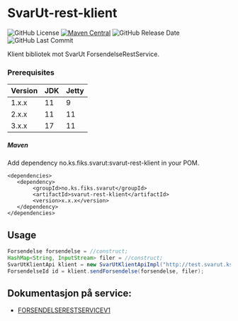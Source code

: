 # SvarUt-rest-klient 
![GitHub License](https://img.shields.io/github/license/ks-no/svarut-rest-klient)
[![Maven Central](https://img.shields.io/maven-central/v/no.ks.fiks.svarut/svarut-rest-klient)](https://search.maven.org/artifact/no.ks.fiks.svarut/svarut-rest-klient)
![GitHub Release Date](https://img.shields.io/github/release-date/ks-no/svarut-rest-klient.svg)
![GitHub Last Commit](https://img.shields.io/github/last-commit/ks-no/svarut-rest-klient.svg)

Klient bibliotek mot SvarUt ForsendelseRestService. 

### Prerequisites

| Version | JDK | Jetty |
|---------|-----|-------|
| 1.x.x   | 11  | 9     |
| 2.x.x   | 11  | 11    |
| 3.x.x   | 17  | 11    |

##### Maven
Add dependency no.ks.fiks.svarut:svarut-rest-klient in your POM.

    <dependencies>
       <dependency>
            <groupId>no.ks.fiks.svarut</groupId>
            <artifactId>svarut-rest-klient</artifactId>
            <version>x.x.x</version>
       </dependency>
    </dependencies>


## Usage

```java
Forsendelse forsendelse = //construct;
HashMap<String, InputStream> filer = //construct;
SvarUtKlientApi klient = new SvarUtKlientApiImpl("http://test.svarut.ks.no", avsender, servicePassord);
ForsendelseId id = klient.sendForsendelse(forsendelse, filer);
```


## Dokumentasjon på service:
 
 * [FORSENDELSERESTSERVICEV1](https://ks-no.github.io/svarut/integrasjon/forsendelserestservicev1/)
